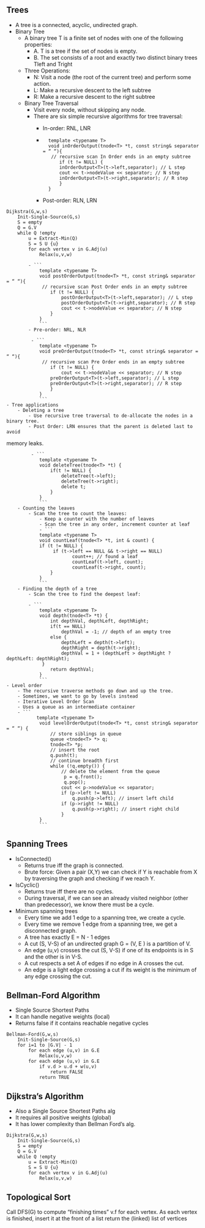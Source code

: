 ## Trees

 - A tree is a connected, acyclic, undirected graph.
 - Binary Tree
    - A binary tree T is a finite set of nodes with one of the following
properties:  
        - A. T is a tree if the set of nodes is empty. 
        - B. The set consists of a root and exactly two distinct binary trees
Tleft and Tright
    - Three Operations: 
        - N: Visit a node (the root of the current tree) and perform some action.  
        - L: Make a recursive descent to the left subtree 
        - R: Make a recursive descent to the right subtree
    - Binary Tree Traversal
        - Visit every node, without skipping any node. 
        - There are six simple recursive algorithms for tree traversal:
            - In-order: RNL, LNR    
            
            - ```
                template <typename T>
                void inOrderOutput(tnode<T> *t, const string& separator = “ “){
                 // recursive scan In Order ends in an empty subtree
                    if (t != NULL) {
                    inOrderOutput<T>(t->left,separator); // L step
                    cout << t->nodeValue << separator; // N step
                    inOrderOutput<T>(t->right,separator); // R step
                    }
                }
                ```
            - Post-order: RLN, LRN        
```
Dijkstra(G,w,s)
    Init-Single-Source(G,s)
    S = empty
    Q = G.V
    while Q !empty
        u = Extract-Min(Q)
        S = S U {u}
        for each vertex v in G.Adj(u)
            Relax(u,v,w) 
```

            
            - ```
                template <typename T>
                void postOrderOutput(tnode<T> *t, const string& separator = “ “){
                 // recursive scan Post Order ends in an empty subtree
                    if (t != NULL) {
                        postOrderOutput<T>(t->left,separator); // L step
                        postOrderOutput<T>(t->right,separator); // R step
                        cout << t->nodeValue << separator; // N step
                    }
                }
                ```
            - Pre-order: NRL, NLR        
            
             - ```
                template <typename T>
                void preOrderOutput(tnode<T> *t, const string& separator = “ “){
                 // recursive scan Pre Order ends in an empty subtree
                    if (t != NULL) {
                        cout << t->nodeValue << separator; // N step
                    preOrderOutput<T>(t->left,separator); // L step
                    preOrderOutput<T>(t->right,separator); // R step
                    }
                }
                ```       
    - Tree applications
        - Deleting a tree
            - Use recursive tree traversal to de-allocate the nodes in a binary tree.
            - Post Order: LRN ensures that the parent is deleted last to avoid
memory leaks.           

             - ```
                template <typename T>
                void deleteTree(tnode<T> *t) {
                    if(t != NULL) {
                        deleteTree(t->left);
                        deleteTree(t->right);
                        delete t;
                    }
                }
                ```
        - Counting the leaves
            - Scan the tree to count the leaves:
                - Keep a counter with the number of leaves 
                - Scan the tree in any order, increment counter at leaf
                - ```
                template <typename T>
                void countLeaf(tnode<T> *t, int & count) {
                if (t != NULL) {
                     if (t->left == NULL && t->right == NULL)
                            count++; // found a leaf
                            countLeaf(t->left, count);
                            countLeaf(t->right, count);
                    }
                }
                ```
        - Finding the depth of a tree
            - Scan the tree to find the deepest leaf:         
            
            - ```
                template <typename T>
                void depth(tnode<T> *t) {
                    int depthVal, depthLeft, depthRight;
                    if(t == NULL)
                        depthVal = -1; // depth of an empty tree
                    else {
                        depthLeft = depth(t->left);
                        depthRight = depth(t->right);
                        depthVal = 1 + (depthLeft > depthRight ? depthLeft: depthRight);
                 }
                    return depthVal;
                }
                ```
    - Level order
        - The recursive traverse methods go down and up the tree.
        - Sometimes, we want to go by levels instead
        - Iterative Level Order Scan 
        - Uses a queue as an intermediate container       
        - ```
               template <typename T>
                void levelOrderOutput(tnode<T> *t, const string& separator = “ “) {
                    // store siblings in queue
                    queue <tnode<T> *> q;
                    tnode<T> *p;
                    // insert the root
                    q.push(t);
                    // continue breadth first
                    while (!q.empty()) {
                        // delete the element from the queue
                         p = q.front();
                         q.pop();
                        cout << p->nodeValue << separator;
                        if (p->left != NULL)
                            q.push(p->left); // insert left child
                        if (p->right != NULL)
                            q.push(p->right); // insert right child
                        }
                }
                ```

## Spanning Trees

 - IsConnected()
    - Returns true iff the graph is connected. 
    - Brute force: Given a pair (X,Y) we can check if Y is reachable from X
by traversing the graph and checking if we reach Y.
 - IsCyclic()
    - Returns true iff there are no cycles. 
    - During traversal, if we can see an already visited neighbor (other
than predecessor), we know there must be a cycle.
 - Minimum spanning trees
    - Every time we add 1 edge to a spanning tree, we create a cycle. 
    - Every time we remove 1 edge from a spanning tree, we get a
disconnected graph.
    - A tree has exactly E = N - 1 edges
    - A cut (S, V-S) of an undirected graph G = (V, E ) is a partition of V. 
    - An edge (u,v) crosses the cut (S, V-S) if one of its endpoints is in S and the other is in V-S.
    - A cut respects a set A of edges if no edge in A crosses the cut. 
    - An edge is a light edge crossing a cut if its weight is the minimum of
any edge crossing the cut.


## Bellman-Ford Algorithm

 - Single Source Shortest Paths
 - It can handle negative weights (local)
 - Returns false if it contains reachable negative cycles
 
```
Bellman-Ford(G,w,s)
    Init-Single-Source(G,s)
    for i=1 to |G.V| - 1
        for each edge (u,v) in G.E
            Relax(u,v,w)
        for each edge (u,v) in G.E
            if v.d > u.d + w(u,v)
                return FALSE
            return TRUE 
```

## Dijkstra’s Algorithm

 - Also a Single Source Shortest Paths alg
 - It requires all positive weights (global)
 - It has lower complexity than Bellman Ford’s alg.
 
```
Dijkstra(G,w,s)
    Init-Single-Source(G,s)
    S = empty
    Q = G.V
    while Q !empty
        u = Extract-Min(Q)
        S = S U {u}
        for each vertex v in G.Adj(u)
            Relax(u,v,w) 
```


## Topological Sort

Call DFS(G) to compute “finishing times” v.f for each vertex. As each vertex is finished, insert it at the front of a list return the (linked) list of vertices
